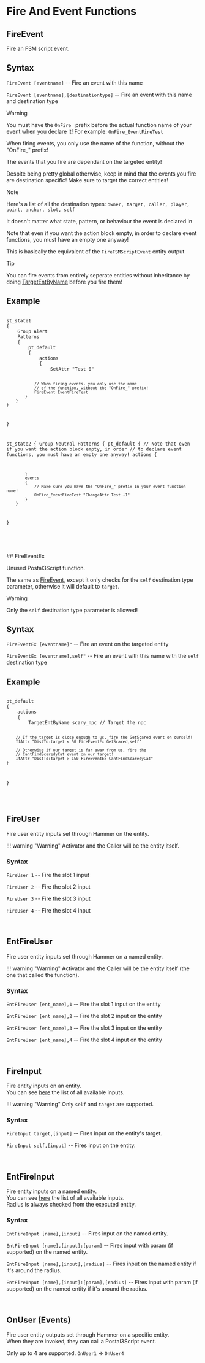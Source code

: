 # Fire And Event Functions

## FireEvent
<p>Fire an FSM script event.</p>

<h2>Syntax</h2>
<p><code class="language-js">FireEvent [eventname]</code> -- Fire an event with this name</p>
<p><code class="language-js">FireEvent [eventname],[destinationtype]</code> -- Fire an event with this name and destination type</p>

<div class="admonition warning">
<p class="admonition-title">Warning</p>
<p>You must have the <code>OnFire_</code> prefix before the actual function name of your event when you declare it! For example: <code>OnFire_EventFireTest</code></p>
<p>When firing events, you only use the name of the function, without the "OnFire_" prefix!</p>
<p>The events that you fire are dependant on the targeted entity!</p>
<p>Despite being pretty global otherwise, keep in mind that the events you fire are destination specific! Make sure to target the correct entities!</p>
</div>

<div class="admonition note">
<p class="admonition-title">Note</p>
<p>Here's a list of all the destination types:
<code>owner, target, caller, player, point, anchor, slot, self</p></code>
<p>It doesn't matter what state, pattern, or behaviour the event is declared in</p>
<p>Note that even if you want the action block empty, in order to declare event functions, you must have an empty one anyway!
<p>This is basically the equivalent of the <code>FireFSMScriptEvent</code> entity output
</div>

<div class="admonition tip">
<p class="admonition-title">Tip</p>
<p>You can fire events from entirely seperate entities without inheritance by doing <a href="../../targetingfuncs/targetentbyname/">TargetEntByName</a> before you fire them!
</p>

</div>

<h2>Example</h2>
<pre><code class="language-js">
st_state1
{
	Group Alert
	Patterns
	{
		pt_default
		{
			actions
			{
				SetAttr "Test 0"

				// When firing events, you only use the name 
				// of the function, without the "OnFire_" prefix!
				FireEvent EventFireTest
			}
		}
	}
}

st_state2
{
	Group Neutral
	Patterns
	{
		pt_default
		{
			// Note that even if you want the action block empty, in order 
			// to declare event functions, you must have an empty one anyway!
			actions
			{
				
			}
			events
			{
				// Make sure you have the "OnFire_" prefix in your event function name!
				OnFire_EventFireTest "ChangeAttr Test +1"
			}
		}
}


</code></pre>

<br>
## FireEventEx

<p>Unused Postal3Script function.</p>

<p>The same as <a href="#fireevent">FireEvent</a>, except it only checks for the <code>self</code> destination type parameter, otherwise it will default to <code>target</code>.</p>

<div class="admonition warning">
<p class="admonition-title">Warning</p>
<p>Only the <code>self</code> destination type parameter is allowed!</p>
</div>

<h2>Syntax</h2>
<p><code class="language-js">FireEventEx [eventname]"</code> -- Fire an event on the targeted entity</p>
<p><code class="language-js">FireEventEx [eventname],self"</code> -- Fire an event with this name with the <code>self</code> destination type</p>

<h2>Example</h2>
<pre><code class="language-js">
pt_default
{
	actions
	{
		TargetEntByName scary_npc // Target the npc

		// If the target is close enough to us, fire the GetScared event on ourself!
		IfAttr "DistTo:target < 50 FireEventEx GetScared,self"
		
		// Otherwise if our target is far away from us, fire the
		// CantFindScaredyCat event on our target!
		IfAttr "DistTo:target > 150 FireEventEx CantFindScaredyCat"
	}
}
</code></pre>

<br>

## FireUser

Fire user entity inputs set through Hammer on the entity.

!!! warning "Warning"
	Activator and the Caller will be the entity itself.

### Syntax
<p><code class="language-js">FireUser 1</code> -- Fire the slot 1 input</p>
<p><code class="language-js">FireUser 2</code> -- Fire the slot 2 input</p>
<p><code class="language-js">FireUser 3</code> -- Fire the slot 3 input</p>
<p><code class="language-js">FireUser 4</code> -- Fire the slot 4 input</p>

<br>

## EntFireUser

Fire user entity inputs set through Hammer on a named entity.

!!! warning "Warning"
	Activator and the Caller will be the entity itself (the one that called the function).
	
### Syntax
<p><code class="language-js">EntFireUser [ent_name],1</code> -- Fire the slot 1 input on the entity</p>
<p><code class="language-js">EntFireUser [ent_name],2</code> -- Fire the slot 2 input on the entity</p>
<p><code class="language-js">EntFireUser [ent_name],3</code> -- Fire the slot 3 input on the entity</p>
<p><code class="language-js">EntFireUser [ent_name],4</code> -- Fire the slot 4 input on the entity</p>

<br>

## FireInput

Fire entity inputs on an entity.  
You can see [here](../../inputfunctions/) the list of all available inputs.

!!! warning "Warning"
	Only <code>self</code> and <code>target</code> are supported.
	
### Syntax

<code>FireInput target,[input]</code> -- Fires input on the entity's target.

<code>FireInput self,[input]</code> -- Fires input on the entity.

<br>

## EntFireInput

Fire entity inputs on a named entity.  
You can see [here](../../inputfunctions/) the list of all available inputs.  
Radius is always checked from the executed entity.
	
### Syntax

<code>EntFireInput [name],[input]</code> -- Fires input on the named entity.

<code>EntFireInput [name],[input]:[param]</code> -- Fires input with param (if supported) on the named entity.

<code>EntFireInput [name],[input],[radius]</code> -- Fires input on the named entity if it's around the radius.

<code>EntFireInput [name],[input]:[param],[radius]</code> -- Fires input with param (if supported) on the named entity if it's around the radius.

<br>

## OnUser (Events)

Fire user entity outputs set through Hammer on a specific entity.  
When they are invoked, they can call a Postal3Script event.

Only up to 4 are supported. <code>OnUser1</code> -> <code>OnUser4</code>